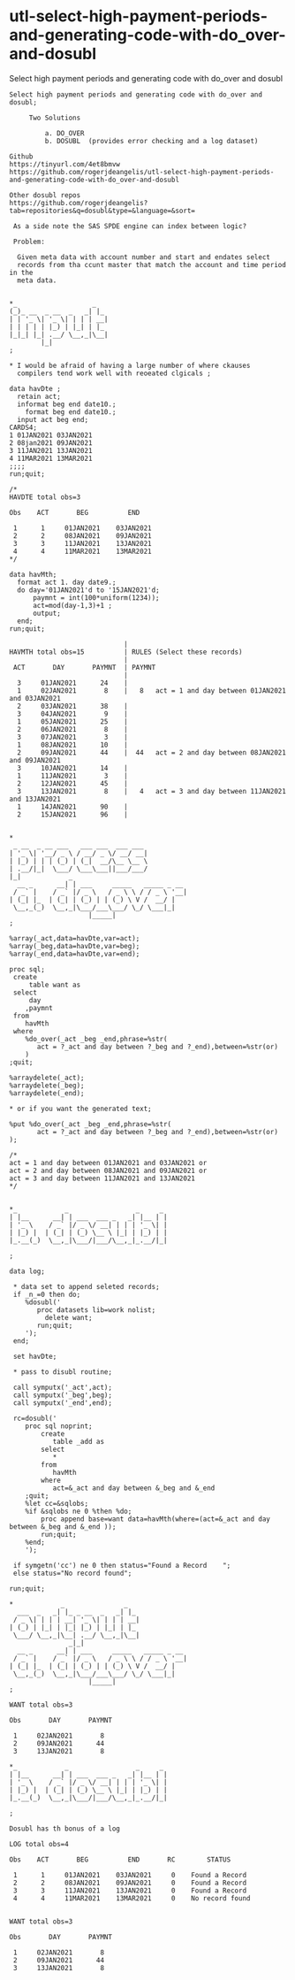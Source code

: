# utl-select-high-payment-periods-and-generating-code-with-do_over-and-dosubl
Select high payment periods and generating code with do_over and dosubl

    Select high payment periods and generating code with do_over and dosubl;

         Two Solutions

             a. DO_OVER
             b. DOSUBL  (provides error checking and a log dataset)

    Github
    https://tinyurl.com/4et8bmvw
    https://github.com/rogerjdeangelis/utl-select-high-payment-periods-and-generating-code-with-do_over-and-dosubl

    Other dosubl repos
    https://github.com/rogerjdeangelis?tab=repositories&q=dosubl&type=&language=&sort=

     As a side note the SAS SPDE engine can index between logic?

     Problem:

      Given meta data with account number and start and endates select
      records from tha ccunt master that match the account and time period in the
      meta data.


    *_                   _
    (_)_ __  _ __  _   _| |_
    | | '_ \| '_ \| | | | __|
    | | | | | |_) | |_| | |_
    |_|_| |_| .__/ \__,_|\__|
            |_|
    ;

    * I would be afraid of having a large number of where ckauses
      compilers tend work well with reoeated clgicals ;

    data havDte ;
      retain act;
      informat beg end date10.;
        format beg end date10.;
      input act beg end;
    CARDS4;
    1 01JAN2021 03JAN2021
    2 08jan2021 09JAN2021
    3 11JAN2021 13JAN2021
    4 11MAR2021 13MAR2021
    ;;;;
    run;quit;

    /*
    HAVDTE total obs=3

    Obs    ACT       BEG          END

     1      1     01JAN2021    03JAN2021
     2      2     08JAN2021    09JAN2021
     3      3     11JAN2021    13JAN2021
     4      4     11MAR2021    13MAR2021
    */

    data havMth;
      format act 1. day date9.;
      do day='01JAN2021'd to '15JAN2021'd;
          paymnt = int(100*uniform(1234));
          act=mod(day-1,3)+1 ;
          output;
      end;
    run;quit;

                                 |
    HAVMTH total obs=15          | RULES (Select these records)
                                 |
     ACT       DAY       PAYMNT  | PAYMNT
                                 |
      3     01JAN2021      24    |
      1     02JAN2021       8    |   8   act = 1 and day between 01JAN2021 and 03JAN2021
      2     03JAN2021      38    |
      3     04JAN2021       9    |
      1     05JAN2021      25    |
      2     06JAN2021       8    |
      3     07JAN2021       3    |
      1     08JAN2021      10    |
      2     09JAN2021      44    |  44   act = 2 and day between 08JAN2021 and 09JAN2021
      3     10JAN2021      14    |
      1     11JAN2021       3    |
      2     12JAN2021      45    |
      3     13JAN2021       8    |   4   act = 3 and day between 11JAN2021 and 13JAN2021
      1     14JAN2021      90    |
      2     15JAN2021      96    |


    *
     _ __  _ __ ___   ___ ___  ___ ___
    | '_ \| '__/ _ \ / __/ _ \/ __/ __|
    | |_) | | | (_) | (_|  __/\__ \__ \
    | .__/|_|  \___/ \___\___||___/___/
    |_|            _
      __ _      __| | ___     _____   _____ _ __
     / _` |    / _` |/ _ \   / _ \ \ / / _ \ '__|
    | (_| |_  | (_| | (_) | | (_) \ V /  __/ |
     \__,_(_)  \__,_|\___/___\___/ \_/ \___|_|
                        |_____|
    ;

    %array(_act,data=havDte,var=act);
    %array(_beg,data=havDte,var=beg);
    %array(_end,data=havDte,var=end);

    proc sql;
     create
         table want as
     select
         day
        ,paymnt
     from
        havMth
     where
        %do_over(_act _beg _end,phrase=%str(
           act = ?_act and day between ?_beg and ?_end),between=%str(or)
        )
    ;quit;

    %arraydelete(_act);
    %arraydelete(_beg);
    %arraydelete(_end);

    * or if you want the generated text;

    %put %do_over(_act _beg _end,phrase=%str(
           act = ?_act and day between ?_beg and ?_end),between=%str(or)
    );

    /*
    act = 1 and day between 01JAN2021 and 03JAN2021 or
    act = 2 and day between 08JAN2021 and 09JAN2021 or
    act = 3 and day between 11JAN2021 and 13JAN2021
    */


    *_            _                 _     _
    | |__      __| | ___  ___ _   _| |__ | |
    | '_ \    / _` |/ _ \/ __| | | | '_ \| |
    | |_) |  | (_| | (_) \__ \ |_| | |_) | |
    |_.__(_)  \__,_|\___/|___/\__,_|_.__/|_|

    ;

    data log;

     * data set to append seleted records;
     if _n_=0 then do;
        %dosubl('
           proc datasets lib=work nolist;
             delete want;
           run;quit;
        ');
     end;

     set havDte;

     * pass to disubl routine;

     call symputx('_act',act);
     call symputx('_beg',beg);
     call symputx('_end',end);

     rc=dosubl('
        proc sql noprint;
            create
               table _add as
            select
               *
            from
               havMth
            where
               act=&_act and day between &_beg and &_end
        ;quit;
        %let cc=&sqlobs;
        %if &sqlobs ne 0 %then %do;
            proc append base=want data=havMth(where=(act=&_act and day between &_beg and &_end ));
            run;quit;
        %end;
        ');

     if symgetn('cc') ne 0 then status="Found a Record    ";
     else status="No record found";

    run;quit;

    *            _               _
      ___  _   _| |_ _ __  _   _| |_
     / _ \| | | | __| '_ \| | | | __|
    | (_) | |_| | |_| |_) | |_| | |_
     \___/ \__,_|\__| .__/ \__,_|\__|
                   _|_|
      __ _      __| | ___     _____   _____ _ __
     / _` |    / _` |/ _ \   / _ \ \ / / _ \ '__|
    | (_| |_  | (_| | (_) | | (_) \ V /  __/ |
     \__,_(_)  \__,_|\___/___\___/ \_/ \___|_|
                        |_____|
    ;

    WANT total obs=3

    Obs       DAY       PAYMNT

     1     02JAN2021       8
     2     09JAN2021      44
     3     13JAN2021       8

    *_            _                 _     _
    | |__      __| | ___  ___ _   _| |__ | |
    | '_ \    / _` |/ _ \/ __| | | | '_ \| |
    | |_) |  | (_| | (_) \__ \ |_| | |_) | |
    |_.__(_)  \__,_|\___/|___/\__,_|_.__/|_|

    ;

    Dosubl has th bonus of a log

    LOG total obs=4

    Obs    ACT       BEG          END       RC        STATUS

     1      1     01JAN2021    03JAN2021     0    Found a Record
     2      2     08JAN2021    09JAN2021     0    Found a Record
     3      3     11JAN2021    13JAN2021     0    Found a Record
     4      4     11MAR2021    13MAR2021     0    No record found


    WANT total obs=3

    Obs       DAY       PAYMNT

     1     02JAN2021       8
     2     09JAN2021      44
     3     13JAN2021       8
